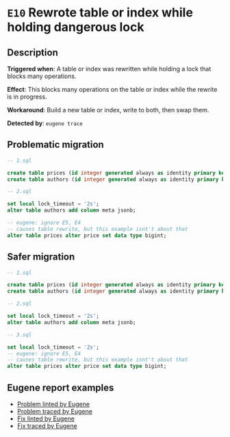 # `E10` Rewrote table or index while holding dangerous lock

## Description

**Triggered when**: A table or index was rewritten while holding a lock that blocks many operations.

**Effect**: This blocks many operations on the table or index while the rewrite is in progress.

**Workaround**: Build a new table or index, write to both, then swap them.

**Detected by**: `eugene trace`

## Problematic migration

```sql
-- 1.sql

create table prices (id integer generated always as identity primary key, price int not null);
create table authors (id integer generated always as identity primary key, name text not null);

-- 2.sql

set local lock_timeout = '2s';
alter table authors add column meta jsonb;

-- eugene: ignore E5, E4
-- causes table rewrite, but this example isnt't about that
alter table prices alter price set data type bigint;

```

## Safer migration

```sql
-- 1.sql

create table prices (id integer generated always as identity primary key, price int not null);
create table authors (id integer generated always as identity primary key, name text not null);

-- 2.sql

set local lock_timeout = '2s';
alter table authors add column meta jsonb;

-- 3.sql

set local lock_timeout = '2s';
-- eugene: ignore E5, E4
-- causes table rewrite, but this example isnt't about that
alter table prices alter price set data type bigint;

```

## Eugene report examples

- [Problem linted by Eugene](unsafe_lint.md)
- [Problem traced by Eugene](unsafe_trace.md)
- [Fix linted by Eugene](safer_trace.md)
- [Fix traced by Eugene](safer_trace.md)
